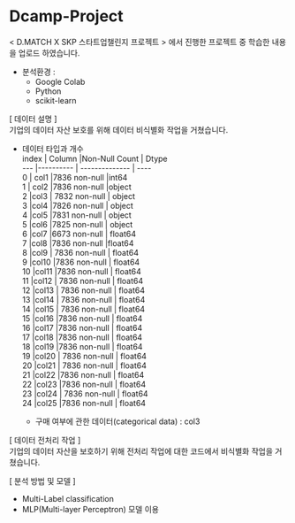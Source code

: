 # Dcamp-Project
&lt; D.MATCH X SKP 스타트업챌린지 프로젝트 > 에서 진행한 프로젝트 중 학습한 내용을 업로드 하였습니다.

- 분석환경 :
    - Google Colab
    - Python
    - scikit-learn


[ 데이터 설명 ]  
  기업의 데이터 자산 보호를 위해 데이터 비식별화 작업을 거쳤습니다.
  
  - 데이터 타입과 개수  
index   | Column     |Non-Null Count | Dtype  
---  |---------- | -------------- | ----  
0  | col1        |7836 non-null   |int64  
1  | col2         |7836 non-null   |object  
2   |col3         | 7832 non-null  | object  
3   |col4          |7826 non-null  | object  
4   |col5          |7831 non-null  | object  
5   |col6           |7825 non-null  | object  
6   |col7          |6673 non-null  | float64  
7   |col8         |7836 non-null   |float64  
8   |col9          | 7836 non-null  | float64  
9   |col10    |7836 non-null  | float64  
10  |col11    |7836 non-null  | float64  
11  |col12       | 7836 non-null |  float64  
12  |col13       | 7836 non-null |  float64  
13  |col14       | 7836 non-null  | float64  
14  |col15       | 7836 non-null  | float64  
15  |col16     |7836 non-null  | float64  
16  |col17     |7836 non-null  | float64  
17  |col18   |7836 non-null  | float64  
18  |col19  |7836 non-null  | float64  
19  |col20      | 7836 non-null | float64  
20  |col21       | 7836 non-null |  float64  
21  |col22        |7836 non-null  | float64  
22  |col23        |7836 non-null  | float64  
23  |col24        | 7836 non-null |  float64  
24  |col25        |7836 non-null  | float64  

 
    - 구매 여부에 관한 데이터(categorical data) : col3

[ 데이터 전처리 작업 ]  
  기업의 데이터 자산을 보호하기 위해 전처리 작업에 대한 코드에서 비식별화 작업을 거쳤습니다.
  
[ 분석 방법 및 모델 ]
  - Multi-Label classification
  - MLP(Multi-layer Perceptron) 모델 이용
